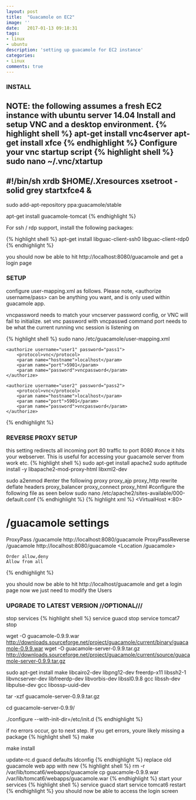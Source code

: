 ```yaml
---
layout: post
title:  "Guacamole on EC2"
image: ''
date:   2017-01-13 09:18:31
tags: 
- linux
- ubuntu
description: 'setting up guacamole for EC2 instance'
categories:
- Linux
comments: true
---
```



### INSTALL 
NOTE: the following assumes a fresh EC2 instance with ubuntu server 14.04
Install and setup VNC and a desktop environment. 
{% highlight shell %}
apt-get install vnc4server
apt-get install xfce
{% endhighlight %}
Configure your vnc startup script
{% highlight shell %}
sudo nano ~/.vnc/xtartup 
------------------------------ 
#!/bin/sh
xrdb $HOME/.Xresources
xsetroot -solid grey
startxfce4 &
------------------------------

sudo add-apt-repository ppa:guacamole/stable

apt-get install guacamole-tomcat 
{% endhighlight %}

For ssh / rdp support, install the following packages:

{% highlight shell %}
apt-get install libguac-client-ssh0 libguac-client-rdp0
{% endhighlight %}

you should now be able to hit http://localhost:8080/guacamole and get a login page

### SETUP

configure user-mapping.xml as follows. Please note, <authorize username/pass> can be anything you want, and is only used within guacamole app. 

vncpassword needs to match your vncserver password config, or VNC will fail to initialize. set vnc password with vncpasswd command
port needs to be what the current running vnc session is listening on

{% highlight shell %} 
sudo nano /etc/guacamole/user-mapping.xml

    <authorize username="user1" password="pass1">
        <protocol>vnc</protocol>
        <param name="hostname">localhost</param>
        <param name="port">5901</param>
        <param name="password">vncpassword</param>
    </authorize>

    <authorize username="user2" password="pass2">
        <protocol>vnc</protocol>
        <param name="hostname">localhost</param>
        <param name="port">5901</param>
        <param name="password">vncpassword</param>
    </authorize>
{% endhighlight %}

### REVERSE PROXY SETUP
this setting redirects all incoming port 80 traffic to port 8080 #once it hits your webserver. This is useful for accessing your guacamole server from work etc.
{% highlight shell %}
sudo apt-get install apache2
sudo aptitude install -y libapache2-mod-proxy-html libxml2-dev 

sudo a2enmod
#enter the following
proxy proxy_ajp proxy_http rewrite deflate headers proxy_balancer proxy_connect proxy_html 
#configure the following file as seen below
sudo nano /etc/apache2/sites-available/000-default.conf
{% endhighlight  %}
{% highlight xml %}
<VirtualHost *:80>

# /guacamole settings
ProxyPass /guacamole http://localhost:8080/guacamole
ProxyPassReverse /guacamole http://localhost:8080/guacamole
<Location /guacamole>

    Order allow,deny
    Allow from all
</Location>
</VirtualHost> 
{% endhighlight  %}
 
you should now be able to hit http://localhost/guacamole and get a login page
now we just need to modify the Users


### UPGRADE TO LATEST VERSION //OPTIONAL///

stop services
{% highlight shell  %}
service guacd stop
service tomcat7 stop 

wget -O guacamole-0.9.9.war http://downloads.sourceforge.net/project/guacamole/current/binary/guacamole-0.9.9.war
wget -O guacamole-server-0.9.9.tar.gz http://downloads.sourceforge.net/project/guacamole/current/source/guacamole-server-0.9.9.tar.gz


sudo apt-get install make libcairo2-dev libpng12-dev freerdp-x11 
libssh2-1 libvncserver-dev libfreerdp-dev libvorbis-dev libssl0.9.8 
gcc libssh-dev libpulse-dev gcc libossp-uuid-dev

tar -xzf guacamole-server-0.9.9.tar.gz

cd guacamole-server-0.9.9/

./configure --with-init-dir=/etc/init.d
{% endhighlight  %}

if no errors occur, go to next step. If you get errors, youre likely missing a package
{% highlight shell  %}
make

make install

update-rc.d guacd defaults
ldconfig 
{% endhighlight  %}
replace old guacamole web app with new
{% highlight shell  %}
rm -r /var/lib/tomcat6/webapps/guacamole
cp guacamole-0.9.9.war /var/lib/tomcat6/webapps/guacamole.war
{% endhighlight  %}
start your services
{% highlight shell  %}
service guacd start
service tomcat6 restart 
{% endhighlight  %}
you should now be able to access the login screen
